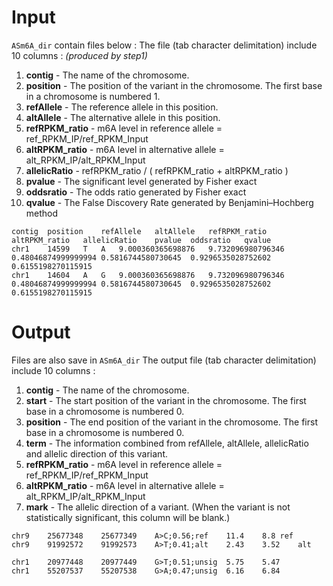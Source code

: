 # Input

`ASm6A_dir` contain files below :
The file (tab character delimitation) include 10 columns :
*(produced by step1)*
1. **contig** - The name of the chromosome.
2. **position** - The position of the variant in the chromosome. The first base in a chromosome is numbered 1.
3. **refAllele** - The reference allele in this position.
4. **altAllele** - The alternative allele in this position.
5. **refRPKM_ratio** - m6A level in reference allele = ref_RPKM_IP/ref_RPKM_Input
6. **altRPKM_ratio** - m6A level in alternative allele = alt_RPKM_IP/alt_RPKM_Input
7. **allelicRatio** - refRPKM_ratio / ( refRPKM_ratio + altRPKM_ratio )
8. **pvalue** - The significant level generated by Fisher exact
9. **oddsratio** -  The odds ratio generated by Fisher exact
10. **qvalue** - The False Discovery Rate generated by Benjamini–Hochberg method
```
contig	position	refAllele	altAllele	refRPKM_ratio	altRPKM_ratio	allelicRatio	pvalue	oddsratio	qvalue
chr1	14599	T	A	9.000360365698876	9.732096980796346	0.48046874999999994	0.5816744580730645	0.9296535028752602	0.6155198270115915
chr1	14604	A	G	9.000360365698876	9.732096980796346	0.48046874999999994	0.5816744580730645	0.9296535028752602	0.6155198270115915
```

# Output

Files are also save in `ASm6A_dir` 
The output file (tab character delimitation) include 10 columns :

1. **contig** - The name of the chromosome.
2. **start** - The start position of the variant in the chromosome. The first base in a chromosome is numbered 0.
3. **position** -  The end position of the variant in the chromosome. The first base in a chromosome is numbered 0.
4. **term** - The information combined from refAllele, altAllele, allelicRatio and allelic direction of this variant.
5. **refRPKM_ratio** - m6A level in reference allele = ref_RPKM_IP/ref_RPKM_Input
6. **altRPKM_ratio** - m6A level in alternative allele = alt_RPKM_IP/alt_RPKM_Input
7. **mark** - The allelic direction of a variant. (When the variant is not statistically significant, this column will be blank.)
```text
chr9	25677348	25677349	A>C;0.56;ref	11.4	8.8	ref
chr9	91992572	91992573	A>T;0.41;alt	2.43	3.52	alt
```

```text
chr1	20977448	20977449	G>T;0.51;unsig	5.75	5.47	
chr1	55207537	55207538	G>A;0.47;unsig	6.16	6.84	
```
